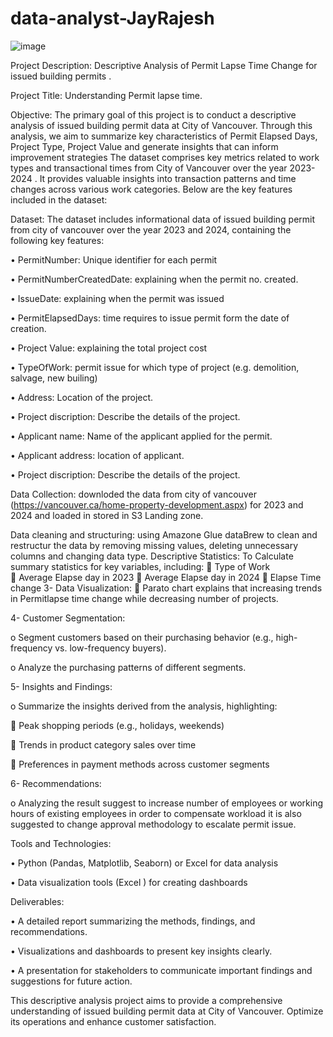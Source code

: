 # data-analyst-JayRajesh

![image](https://github.com/user-attachments/assets/23564bb1-13a7-491c-800b-d4cfd7b9fcff)

Project Description: Descriptive Analysis of Permit Lapse Time Change for issued building permits .

Project Title: Understanding Permit lapse time.


Objective: The primary goal of this project is to conduct a descriptive analysis of issued building permit data at City of Vancouver. Through this analysis, we aim to summarize key characteristics of Permit Elapsed Days, Project Type, Project Value and generate insights that can inform improvement  strategies 
The dataset comprises key metrics related to work types and transactional times from City of Vancouver   over the  year 2023-2024 . It provides valuable insights into transaction patterns and time changes across various work categories. Below are the key features included in the dataset:


Dataset: The dataset includes informational data of issued building permit from city of vancouver over the year 2023 and 2024, containing the following key features:

•	PermitNumber: Unique identifier for each permit

•	PermitNumberCreatedDate: explaining when the permit no. created.

•	IssueDate: explaining when the permit was issued

•	PermitElapsedDays: time requires to issue permit form the date of creation.

•	Project Value: explaining the total project cost 

•	TypeOfWork: permit issue for which type of project (e.g. demolition, salvage, new builing)

•	Address: Location of the project.

•	Project discription: Describe the details of the project.

•	Applicant name: Name of the applicant applied for the permit.

•	Applicant address: location of applicant.

•	Project discription: Describe the details of the project.

Data Collection: downloded the data from city of vancouver (https://vancouver.ca/home-property-development.aspx) for 2023 and 2024 and loaded in stored in S3 Landing zone.

Data cleaning and structuring: using Amazone Glue dataBrew to clean and restructur the data by removing missing values, deleting unnecessary columns and changing data type.
Descriptive Statistics:
To	Calculate summary statistics for key variables, including: 
	Type of Work  
	Average Elapse day in 2023
 Average Elapse day in 2024 
	Elapse Time change 
3-	Data Visualization:
	Parato chart explains that increasing trends in  Permitlapse time change while decreasing number of projects. 

4-	Customer Segmentation:

o	Segment customers based on their purchasing behavior (e.g., high-frequency vs. low-frequency buyers).

o	Analyze the purchasing patterns of different segments.

5-	Insights and Findings:

o	Summarize the insights derived from the analysis, highlighting:

	Peak shopping periods (e.g., holidays, weekends)

	Trends in product category sales over time

	Preferences in payment methods across customer segments

6-	Recommendations:

o	Analyzing the result suggest to increase number of employees or working hours of existing employees in order to compensate workload it is also suggested to change approval methodology to escalate permit issue.

Tools and Technologies:

•	Python (Pandas, Matplotlib, Seaborn) or Excel for data analysis

•	Data visualization tools (Excel ) for creating dashboards

Deliverables:

•	A detailed report summarizing the methods, findings, and recommendations.

•	Visualizations and dashboards to present key insights clearly.

•	A presentation for stakeholders to communicate important findings and suggestions for future action.

This descriptive analysis project aims to provide a comprehensive understanding of issued building permit data at City of Vancouver. Optimize its operations and enhance customer satisfaction.



